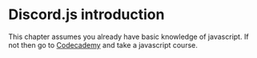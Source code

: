 # Discord.js introduction
This chapter assumes you already have basic knowledge of javascript. If not then go to [Codecademy](https://www.codecademy.com/learn/introduction-to-javascript) and take a javascript course.